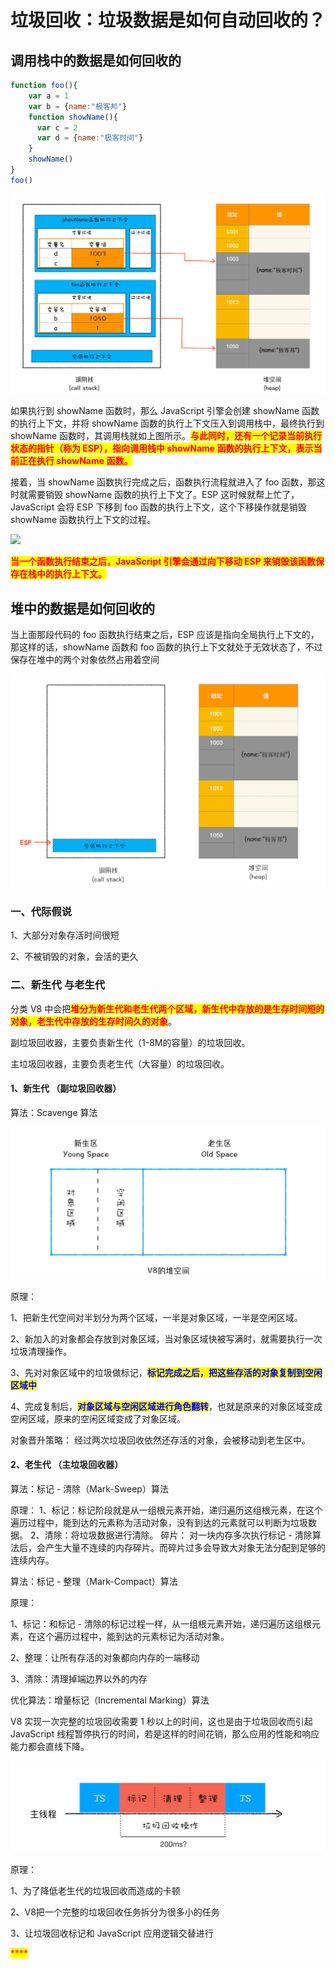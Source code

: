 # 垃圾回收：垃圾数据是如何自动回收的？

## ​调用栈中的数据是如何回收的

```javascript
function foo(){
    var a = 1
    var b = {name:"极客邦"}
    function showName(){
      var c = 2
      var d = {name:"极客时间"}
    }
    showName()
}
foo()
```

![](<../../.gitbook/assets/image (91) (1).png>)

如果执行到 showName 函数时，那么 JavaScript 引擎会创建 showName 函数的执行上下文，并将 showName 函数的执行上下文压入到调用栈中，最终执行到 showName 函数时，其调用栈就如上图所示。<mark style="color:red;">**与此同时，还有一个记录当前执行状态的指针（称为 ESP），指向调用栈中 showName 函数的执行上下文，表示当前正在执行 showName 函数。**</mark>

接着，当 showName 函数执行完成之后，函数执行流程就进入了 foo 函数，那这时就需要销毁 showName 函数的执行上下文了。ESP 这时候就帮上忙了，JavaScript 会将 ESP 下移到 foo 函数的执行上下文，这个下移操作就是销毁 showName 函数执行上下文的过程。

![](<../../.gitbook/assets/image (90) (1).png>)

<mark style="color:red;">**当一个函数执行结束之后，JavaScript 引擎会通过向下移动 ESP 来销毁该函数保存在栈中的执行上下文。**</mark>

## 堆中的数据是如何回收的

当上面那段代码的 foo 函数执行结束之后，ESP 应该是指向全局执行上下文的，那这样的话，showName 函数和 foo 函数的执行上下文就处于无效状态了，不过保存在堆中的两个对象依然占用着空间

![](<../../.gitbook/assets/image (86).png>)

### 一、代际假说&#x20;

1、大部分对象存活时间很短&#x20;

2、不被销毁的对象，会活的更久

### 二、新生代 与老生代

分类 V8 中会把<mark style="color:red;">**堆分为新生代和老生代两个区域，新生代中存放的是生存时间短的对象，老生代中存放的生存时间久的对象**</mark>。

副垃圾回收器，主要负责新生代（1-8M的容量）的垃圾回收。

主垃圾回收器，主要负责老生代（大容量）的垃圾回收。

#### 1、新生代 （副垃圾回收器）

算法：Scavenge 算法&#x20;

![](<../../.gitbook/assets/image (60).png>)

原理：&#x20;

1、把新生代空间对半划分为两个区域，一半是对象区域，一半是空闲区域。

2、新加入的对象都会存放到对象区域，当对象区域快被写满时，就需要执行一次垃圾清理操作。&#x20;

3、先对对象区域中的垃圾做标记，<mark style="color:blue;">**标记完成之后，把这些存活的对象复制到空闲区域中**</mark>&#x20;

4、完成复制后，<mark style="color:blue;">**对象区域与空闲区域进行角色翻转**</mark>，也就是原来的对象区域变成空闲区域，原来的空闲区域变成了对象区域。&#x20;

对象晋升策略： 经过两次垃圾回收依然还存活的对象，会被移动到老生区中。

#### 2、老生代 （主垃圾回收器）

算法：标记 - 清除（Mark-Sweep）算法&#x20;

原理： 1、标记：标记阶段就是从一组根元素开始，递归遍历这组根元素，在这个遍历过程中，能到达的元素称为活动对象，没有到达的元素就可以判断为垃圾数据。 2、清除：将垃圾数据进行清除。 碎片： 对一块内存多次执行标记 - 清除算法后，会产生大量不连续的内存碎片。而碎片过多会导致大对象无法分配到足够的连续内存。

算法：标记 - 整理（Mark-Compact）算法&#x20;

原理：&#x20;

1、标记：和标记 - 清除的标记过程一样，从一组根元素开始，递归遍历这组根元素，在这个遍历过程中，能到达的元素标记为活动对象。

2、整理：让所有存活的对象都向内存的一端移动&#x20;

3、清除：清理掉端边界以外的内存

优化算法：增量标记（Incremental Marking）算法

V8 实现一次完整的垃圾回收需要 1 秒以上的时间，这也是由于垃圾回收而引起 JavaScript 线程暂停执行的时间，若是这样的时间花销，那么应用的性能和响应能力都会直线下降。

![](<../../.gitbook/assets/image (61).png>)

&#x20;原理：&#x20;

1、为了降低老生代的垃圾回收而造成的卡顿&#x20;

2、V8把一个完整的垃圾回收任务拆分为很多小的任务&#x20;

3、让垃圾回收标记和 JavaScript 应用逻辑交替进行

<mark style="color:red;">****</mark>
